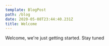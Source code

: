 ```yaml
---
template: BlogPost
path: /blog
date: 2020-05-08T23:44:40.231Z
title: Welcome
---
```

Welcome, we're just getting started. Stay tuned

